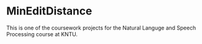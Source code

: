 # MinEditDistance
This is one of the coursework projects for the Natural Languge and Speech Processing course at KNTU.
